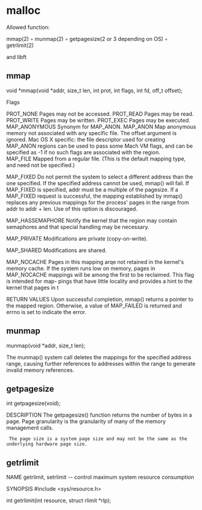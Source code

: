 # malloc

Allowed function:

mmap(2)
◦ munmap(2)
◦ getpagesize(2 or 3 depending on OS)
◦ getrlimit(2)

and libft

## mmap

void *mmap(void *addr, size_t len, int prot, int flags, int fd, off_t offset);

Flags

PROT_NONE Pages may not be accessed.
PROT_READ Pages may be read.
PROT_WRITE Pages may be written.
PROT_EXEC Pages may be executed.
MAP_ANONYMOUS Synonym for MAP_ANON.
MAP_ANON Map anonymous memory not associated with any specific file. The offset argument is ignored. Mac OS X specific: the file descriptor used for creating MAP_ANON regions can be used to pass some Mach VM flags,
and can be specified as -1 if no such flags are associated with the region.  
MAP_FILE Mapped from a regular file. (This is the default mapping type, and need not be specified.)

MAP_FIXED Do not permit the system to select a different address than the one specified. If the specified address cannot be used, mmap() will fail. If MAP_FIXED is specified, addr must be a multiple of the pagesize.
If a MAP_FIXED request is successful, the mapping established by mmap() replaces any previous mappings for the process' pages in the range from addr to addr + len. Use of this option is discouraged.

MAP_HASSEMAPHORE Notify the kernel that the region may contain semaphores and that special handling may be necessary.

MAP_PRIVATE Modifications are private (copy-on-write).

MAP_SHARED Modifications are shared.

MAP_NOCACHE Pages in this mapping arqe not retained in the kernel's memory cache. If the system runs low on memory, pages in MAP_NOCACHE mappings will be among the first to be reclaimed. This flag is intended for map-
pings that have little locality and provides a hint to the kernel that pages in t

RETURN VALUES
Upon successful completion, mmap() returns a pointer to the mapped region. Otherwise, a value of MAP_FAILED is returned and errno is set to indicate the error.

## munmap

munmap(void \*addr, size_t len);

The munmap() system call deletes the mappings for the specified address range, causing further references to addresses within the range to generate invalid memory references.

## getpagesize

int getpagesize(void);

DESCRIPTION
The getpagesize() function returns the number of bytes in a page. Page granularity is the granularity of many of the memory management calls.

     The page size is a system page size and may not be the same as the underlying hardware page size.

## getrlimit

NAME
getrlimit, setrlimit -- control maximum system resource consumption

SYNOPSIS
#include <sys/resource.h>

int getrlimit(int resource, struct rlimit \*rlp);
